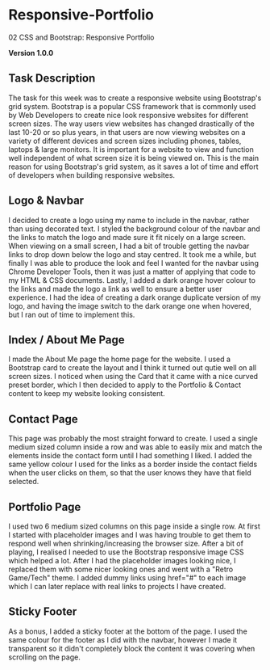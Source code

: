 # Responsive-Portfolio

02 CSS and Bootstrap: Responsive Portfolio

**Version 1.0.0**

## Task Description

The task for this week was to create a responsive website using Bootstrap's grid system. Bootstrap is a popular CSS framework that is commonly used by Web Developers to create nice look responsive websites for different screen sizes. The way users view websites has changed drastically of the last 10-20 or so plus years, in that users are now viewing websites on a variety of different devices and screen sizes including phones, tables, laptops & large monitors. It is important for a website to view and function well independent of what screen size it is being viewed on. This is the main reason for using Bootstrap's grid system, as it saves a lot of time and effort of developers when building responsive websites.

## Logo & Navbar

I decided to create a logo using my name to include in the navbar, rather than using decorated text. I styled the background colour of the navbar and the links to match the logo and made sure it fit nicely on a large screen. When viewing on a small screen, I had a bit of trouble getting the navbar links to drop down below the logo and stay centred. It took me a while, but finally I was able to produce the look and feel I wanted for the navbar using Chrome Developer Tools, then it was just a matter of applying that code to my HTML & CSS documents. Lastly, I added a dark orange hover colour to the links and made the logo a link as well to ensure a better user experience. I had the idea of creating a dark orange duplicate version of my logo, and having the image switch to the dark orange one when hovered, but I ran out of time to implement this.

## Index / About Me Page

I made the About Me page the home page for the website. I used a Bootstrap card to create the layout and I think it turned out qutie well on all screen sizes. I noticed when using the Card that it came with a nice curved preset border, which I then decided to apply to the Portfolio & Contact content to keep my website looking consistent.

## Contact Page

This page was probably the most straight forward to create. I used a single medium sized column inside a row and was able to easily mix and match the elements inside the contact form until I had something I liked. I added the same yellow colour I used for the links as a border inside the contact fields when the user clicks on them, so that the user knows they have that field selected.

## Portfolio Page

I used two 6 medium sized columns on this page inside a single row. At first I started with placeholder images and I was having trouble to get them to respond well when shrinking/increasing the browser size. After a bit of playing, I realised I needed to use the Bootstrap responsive image CSS which helped a lot. After I had the placeholder images looking nice, I replaced them with some nicer looking ones and went with a "Retro Game/Tech" theme. I added dummy links using href="#" to each image which I can later replace with real links to projects I have created. 

## Sticky Footer

As a bonus, I added a sticky footer at the bottom of the page. I used the same colour for the footer as I did with the navbar, however I made it transparent so it didn't completely block the content it was covering when scrolling on the page. 
